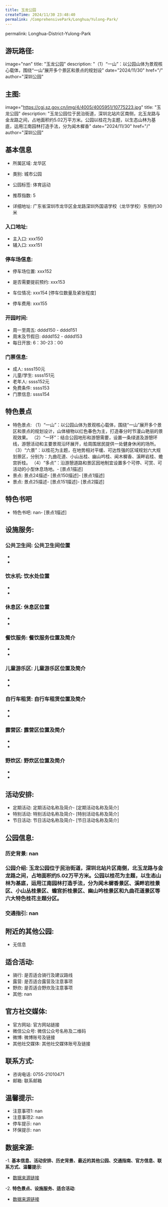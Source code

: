 ```yaml
---
title: 玉龙公园
createTime: 2024/11/30 23:48:40
permalink: /ComprehensivePark/Longhua/Yulong-Park/
---
```

permalink: Longhua-District-Yulong-Park
## 游玩路径:
image="nan"
title: "玉龙公园"
description: "（1）“一山”：以公园山体为景观核心载体，围绕“一山”展开多个景区和景点的规划设"
date="2024/11/30"
href="/"
author="深圳公园"
## 主图:
image="https://cgj.sz.gov.cn/img/4/4005/4005951/10775223.jpg"
title: "玉龙公园"
description: "玉龙公园位于民治街道，深圳北站片区南侧，北玉龙路与金龙路之间，占地面积约5.02万平方米。公园以桂花为主题，以生态山林为基底，运用江南园林打造手法，分为闻木樨香"
date="2024/11/30"
href="/"
author="深圳公园"
## 基本信息

- 所属区域: 龙华区

- 类别: 城市公园

- 公园标签: 体育运动

- 推荐指数: 5

- 详细地址: 广东省深圳市龙华区金龙路深圳外国语学校（龙华学校）东侧约30米

### 入口地址:
- 主入口: xxx150
- 辅入口: xxx151
### 停车场信息:
- 停车场位置: xxx152

- 是否需要提前预约: xxx153

- 车位情况: xxx154 [停车位数量及紧张程度]

- 停车费用: xxx155

### 开园时间:
- 周一至周五: dddd150 - dddd151
- 周末及节假日: dddd152 - dddd153
- 每日开放: 6：30-23：00

### 门票信息:
- 成人: ssss150元
- 儿童/学生: ssss151元
- 老年人: ssss152元
- 免费条件: ssss153
- 门票信息: ssss154
## 特色景点
- 特色景点: （1）“一山”：以公园山体为景观核心载体，围绕“一山”展开多个景区和景点的规划设计，山体植物以红色春色为主，打造春分时节漫山艳丽的景观效果。
（2）“一环”：结合公园地形和游憩需要，设置一条绿道及游憩环线，游憩活动和主要景观沿环展开，给周围居民提供一处健身休闲的场所。
（3）“六景”：以桂花为主题，在地势相对平缓、可达性强的区域规划六大规划景区，分别为：九曲花道、小山丛桂、幽山吟桂、闻木樨香、溪畔岩桂、蟾宫折桂。
（4）“多点”：沿游憩道路和景区因地制宜设置多个可停、可赏、可活动的小型休息场地。- [景点1描述]
- 景点: 景点24描述- [景点150描述]- [景点1描述]
- 景点: 景点25描述- [景点151描述]- [景点2描述]
## 特色书吧
- 特色书吧: nan- [景点1描述]
## 设施服务:
### 公共卫生间: 公共卫生间位置
- 
- 
### 饮水机: 饮水处位置
- 
- 
### 休息区: 休息区位置
- 
- 
### 餐饮服务: 餐饮服务位置及简介
- 
- 
### 儿童游乐区: 儿童游乐区位置及简介
- 
- 
### 自行车租赁: 自行车租赁位置及简介
- 
- 
### 露营区: 露营区位置及简介
- 
- 
### 野炊区: 野炊区位置及简介

- 
- 
## 活动安排:
- 定期活动: 定期活动名称及简介- [定期活动名称及简介]
- 特别活动: 特别活动名称及简介- [特别活动名称及简介]
- 节日活动: 节日活动名称及简介- [节日活动名称及简介]
## 公园信息:
### 历史背景: nan
### 公园介绍: 玉龙公园位于民治街道，深圳北站片区南侧，北玉龙路与金龙路之间，占地面积约5.02万平方米。公园以桂花为主题，以生态山林为基底，运用江南园林打造手法，分为闻木樨香景区、溪畔岩桂景区、小山丛桂景区、蟾宫折桂景区、幽山吟桂景区和九曲花道景区等六大特色桂花主题分区。
### 交通指引: nan

## 附近的其他公园:
- 无信息

## 适合活动:
- 骑行: 是否适合骑行及建议路线
- 露营: 是否适合露营及注意事项
- 野炊: 是否适合野炊及注意事项
- 其他: nan

## 官方社交媒体:
- 官方网站: 官方网站链接
- 微信公众号: 微信公众号名称及二维码
- 微博: 微博账号及链接
- 其他社交媒体: 其他社交媒体账号及链接

## 联系方式:
- 咨询电话: 0755-21010471
- 邮箱: 联系邮箱

## 温馨提示:
- 注意事项1: nan
- 注意事项2: nan
- 停车提示: nan
- 环保提示: nan

## 数据来源:
-1. **基本信息、活动安排、历史背景、最近的其他公园、交通指南、官方信息、联系方式、温馨提示**:
- [数据来源链接](https://cgj.sz.gov.cn/xsmh/gysz/csgy/content/post_10775223.html)

-2. **特色景点、设施服务、适合活动**:
- [数据来源链接](https://cgj.sz.gov.cn/xsmh/gysz/csgy/content/post_10775223.html)

